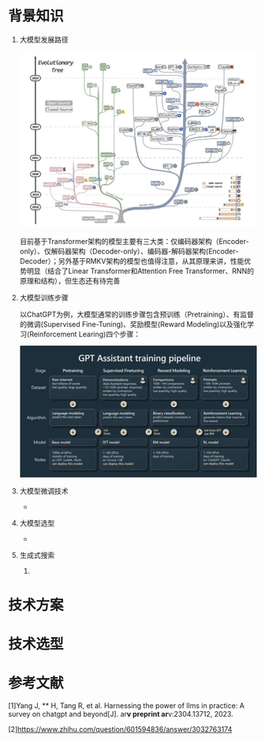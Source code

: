 # 背景知识

1. 大模型发展路径

   ![大模型演化路径](.\img\大模型演化路径.jpg)

   目前基于Transformer架构的模型主要有三大类：仅编码器架构（Encoder-only）、仅解码器架构（Decoder-only）、编码器-解码器架构(Encoder-Decoder）；另外基于RMKV架构的模型也值得注意，从其原理来讲，性能优势明显（结合了Linear Transformer和Attention Free Transformer、RNN的原理和结构），但生态还有待完善

2. 大模型训练步骤

   以ChatGPT为例，大模型通常的训练步骤包含预训练（Pretraining）、有监督的微调(Supervised Fine-Tuning)、奖励模型(Reward Modeling)以及强化学习(Reinforcement Learing)四个步骤：

   ![大模型训练流程](.\img\大模型训练流程.png)

3. 大模型微调技术

   - 

4. 大模型选型

   - 

5. 生成式搜索

   1. 

# 技术方案

# 技术选型

# 参考文献

[1]Yang J, ** H, Tang R, et al. Harnessing the power of llms in practice: A survey on chatgpt and beyond[J]. ar**v preprint ar**v:2304.13712, 2023.

[2]https://www.zhihu.com/question/601594836/answer/3032763174



